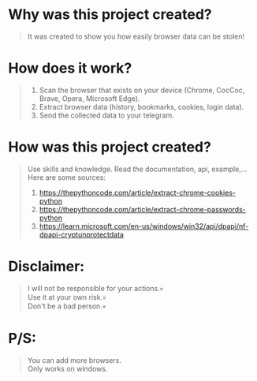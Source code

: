 # Why was this project created?
> It was created to show you how easily browser data can be stolen!
# How does it work?
> 1. Scan the browser that exists on your device (Chrome, CocCoc, Brave, Opera, Microsoft Edge).
> 2. Extract browser data (history, bookmarks, cookies, login data).
> 3. Send the collected data to your telegram.
# How was this project created?
> Use skills and knowledge.
> Read the documentation, api, example,...    
> Here are some sources:  
> 1. https://thepythoncode.com/article/extract-chrome-cookies-python  
> 2. https://thepythoncode.com/article/extract-chrome-passwords-python  
> 3. https://learn.microsoft.com/en-us/windows/win32/api/dpapi/nf-dpapi-cryptunprotectdata  
# Disclaimer:
> I will not be responsible for your actions.💀  
> Use it at your own risk.💀  
> Don't be a bad person.💀
# P/S:
> You can add more browsers.  
> Only works on windows.
